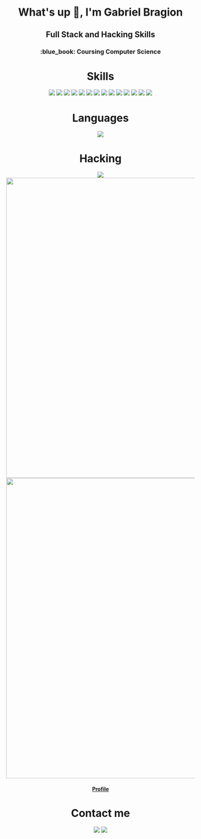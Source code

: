 <h1 align="center">What's up 👋,  I'm Gabriel Bragion</h1>
<h2 align="center">Full Stack and Hacking Skills</h2>

<h3 align="center">:blue_book: Coursing Computer Science  </h3>

<h1 align="center">Skills</h1>
<div align="center">
  <img src="https://img.shields.io/badge/HTML5-E34F26?style=for-the-badge&logo=html5&logoColor=white" />
  <img src="https://img.shields.io/badge/CSS3-1572B6?style=for-the-badge&logo=css3&logoColor=white" />
  <img src="https://img.shields.io/badge/Sass-CC6699?style=for-the-badge&logo=sass&logoColor=white" />
  <img src="https://img.shields.io/badge/styled--components-DB7093?style=for-the-badge&logo=styled-components&logoColor=white" />
  <img src="https://img.shields.io/badge/Bootstrap-563D7C?style=for-the-badge&logo=bootstrap&logoColor=white" />
  <img src="https://img.shields.io/badge/JavaScript-F7DF1E?style=for-the-badge&logo=javascript&logoColor=black" />
  <img src="https://img.shields.io/badge/TypeScript-007ACC?style=for-the-badge&logo=typescript&logoColor=white" />
  <img src="https://img.shields.io/badge/React-20232A?style=for-the-badge&logo=react&logoColor=61DAFB" />
  <img src="https://img.shields.io/badge/React_Native-20232A?style=for-the-badge&logo=react&logoColor=61DAFB" />
  <img src="https://img.shields.io/badge/Vue.js-35495E?style=for-the-badge&logo=vue.js&logoColor=4FC08D" />
  <img src="https://img.shields.io/badge/Node.js-43853D?style=for-the-badge&logo=node.js&logoColor=white" />
  <img src="https://img.shields.io/badge/MySQL-00000F?style=for-the-badge&logo=mysql&logoColor=white" />
  <img src="https://img.shields.io/badge/PostgreSQL-316192?style=for-the-badge&logo=postgresql&logoColor=white" />
  <img src="https://img.shields.io/badge/Heroku-430098?style=for-the-badge&logo=heroku&logoColor=white" />
</div>

<h1 align="center">Languages</h1>
<div align="center">
  <img src="https://github-readme-stats.vercel.app/api/top-langs/?username=BieAnimaton&layout=compact&theme=tokyonight" />
</div>

<h1 align="center">Hacking</h1>
<div align="center">
  <img src="https://img.shields.io/badge/HackTheBox-111927?style=for-the-badge&logo=Hack%20The%20Box&logoColor=9FEF00" />
  <br >
  <img width="800px" src="https://user-images.githubusercontent.com/52220244/220801873-c21c39b9-77ff-44e2-a589-c9ce3043e17c.png" />
  <img width="800px" src="https://user-images.githubusercontent.com/52220244/220801870-3e93ba36-0a57-4588-9453-1984d2857ac8.png" />
  <br >
  <h4 align="center"><a href="https://app.hackthebox.com/profile/581772" target="_blank">Profile</a></h4>
</div>

<h1 align="center">Contact me</h1>
<div align="center">
  <a href="https://www.linkedin.com/in/gabriel-cossare-bragion-78a7b0180" target="_blank"><img src="https://img.shields.io/badge/LinkedIn-0077B5?style=for-the-badge&logo=linkedin&logoColor=white"></a>
  <a href="https://www.instagram.com/gbiezin" target="_blank"><img src="https://img.shields.io/badge/Instagram-E4405F?style=for-the-badge&logo=instagram&logoColor=white"></a>
</div>

<!--
**BieAnimaton/BieAnimaton** is a ✨ _special_ ✨ repository because its `README.md` (this file) appears on your GitHub profile.

Here are some ideas to get you started:

- 🔭 I’m currently working on ...
- 🌱 I’m currently learning ...
- 👯 I’m looking to collaborate on ...
- 🤔 I’m looking for help with ...
- 💬 Ask me about ...
- 📫 How to reach me: ...
- 😄 Pronouns: ...
- ⚡ Fun fact: ...
-->
